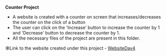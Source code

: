 <b>Counter Project</b></br>
- A website is created with a counter on screen that increases/decreases the counter on the click of a button</br>
- The user can click on the 'Increase' button to increase the counter by 1 and 'Decrease' button to decrease the counter by 1.</br>
- All the necessary files of the project are present in this folder.</br>

🕸Link to the website created under this project - [WebsiteDay4](https://coruscating-choux-a66fb7.netlify.app)
